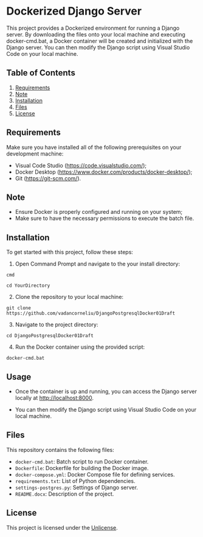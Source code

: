 # Dockerized Django Server

This project provides a Dockerized environment for running a Django server. By downloading the files onto your local machine and executing docker-cmd.bat, a Docker container will be created and initialized with the Django server. You can then modify the Django script using Visual Studio Code on your local machine.

## Table of Contents

1. [Requirements](#requirements)
2. [Note](#note)
3. [Installation](#installation)
4. [Files](#files)
5. [License](#license)

## Requirements

Make sure you have installed all of the following prerequisites on your development machine:
- Visual Code Studio (https://code.visualstudio.com/);
- Docker Desktop (https://www.docker.com/products/docker-desktop/);
- Git (https://git-scm.com/).

## Note
- Ensure Docker is properly configured and running on your system;
- Make sure to have the necessary permissions to execute the batch file.

## Installation

To get started with this project, follow these steps:

1. Open Command Prompt and navigate to the your install directory:

```
cmd
```

```
cd YourDirectory
```

2. Clone the repository to your local machine:

```
git clone https://github.com/vadancorneliu/DjangoPostgresqlDocker01Draft
```

3. Navigate to the project directory:

```
cd DjangoPostgresqlDocker01Draft
```

4. Run the Docker container using the provided script:

```
docker-cmd.bat
```
## Usage

- Once the container is up and running, you can access the Django server locally at [http://localhost:8000](http://localhost:8000).
   
- You can then modify the Django script using Visual Studio Code on your local machine.


## Files

This repository contains the following files:

- `docker-cmd.bat`: Batch script to run Docker container.
- `Dockerfile`: Dockerfile for building the Docker image.
- `docker-compose.yml`: Docker Compose file for defining services.
- `requirements.txt`: List of Python dependencies.
- `settings-postgres.py`: Settings of Django server.
- `README.docx`: Description of the project.


## License

This project is licensed under the [Unlicense](UNLICENSE.txt).
